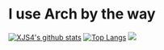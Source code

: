 # I use Arch by the way

[![XJS4's github stats](https://github-readme-stats.vercel.app/api?username=XJS4&theme=dark&show_icons=true)](https://github.com/anuraghazra/github-readme-stats) [![Top Langs](https://github-readme-stats.vercel.app/api/top-langs/?username=Axarva&layout=compact&theme=dark)](https://github.com/anuraghazra/github-readme-stats)
<img src="https://upload.wikimedia.org/wikipedia/commons/8/84/Apple_Computer_Logo_rainbow.svg">
